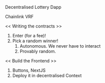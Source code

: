Decentralised Lottery Dapp

Chainlink VRF 

<< Writing the contracts >>
1. Enter (for a fee)!
2. Pick a random winner!
    1. Autonomous. We never have to interact
    2. Provably random.

<< Build the Frontend >>
1. Buttons, NextJS
2. Deploy it in decentralised Context